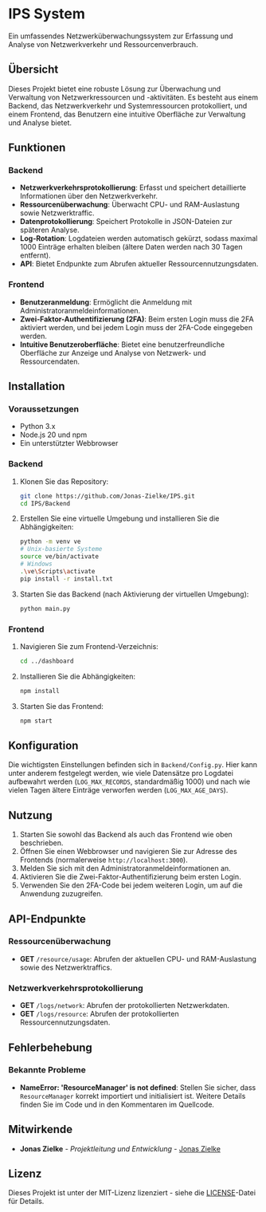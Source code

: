# IPS System

Ein umfassendes Netzwerküberwachungssystem zur Erfassung und Analyse von Netzwerkverkehr und Ressourcenverbrauch.

## Übersicht

Dieses Projekt bietet eine robuste Lösung zur Überwachung und Verwaltung von Netzwerkressourcen und -aktivitäten. Es besteht aus einem Backend, das Netzwerkverkehr und Systemressourcen protokolliert, und einem Frontend, das Benutzern eine intuitive Oberfläche zur Verwaltung und Analyse bietet.

## Funktionen

### Backend

- **Netzwerkverkehrsprotokollierung**: Erfasst und speichert detaillierte Informationen über den Netzwerkverkehr.
- **Ressourcenüberwachung**: Überwacht CPU- und RAM-Auslastung sowie Netzwerktraffic.
- **Datenprotokollierung**: Speichert Protokolle in JSON-Dateien zur späteren Analyse.
- **Log-Rotation**: Logdateien werden automatisch gekürzt, sodass maximal 1000 Einträge erhalten bleiben (ältere Daten 
  werden nach 30 Tagen entfernt).
- **API**: Bietet Endpunkte zum Abrufen aktueller Ressourcennutzungsdaten.

### Frontend

- **Benutzeranmeldung**: Ermöglicht die Anmeldung mit Administratoranmeldeinformationen.
- **Zwei-Faktor-Authentifizierung (2FA)**: Beim ersten Login muss die 2FA aktiviert werden, und bei jedem Login muss der 2FA-Code eingegeben werden.
- **Intuitive Benutzeroberfläche**: Bietet eine benutzerfreundliche Oberfläche zur Anzeige und Analyse von Netzwerk- und Ressourcendaten.

## Installation

### Voraussetzungen

- Python 3.x
- Node.js 20 und npm
- Ein unterstützter Webbrowser

### Backend

1. Klonen Sie das Repository:
    ```bash
   git clone https://github.com/Jonas-Zielke/IPS.git
   cd IPS/Backend
    ```

2. Erstellen Sie eine virtuelle Umgebung und installieren Sie die Abhängigkeiten:
    ```bash
    python -m venv ve
    # Unix-basierte Systeme
    source ve/bin/activate
    # Windows
    .\ve\Scripts\activate
    pip install -r install.txt
    ```

3. Starten Sie das Backend (nach Aktivierung der virtuellen Umgebung):
    ```bash
    python main.py
    ```

### Frontend

1. Navigieren Sie zum Frontend-Verzeichnis:
    ```bash
    cd ../dashboard
    ```

2. Installieren Sie die Abhängigkeiten:
    ```bash
    npm install
    ```

3. Starten Sie das Frontend:
    ```bash
    npm start
    ```

## Konfiguration

Die wichtigsten Einstellungen befinden sich in `Backend/Config.py`. Hier kann
unter anderem festgelegt werden, wie viele Datensätze pro Logdatei aufbewahrt
werden (`LOG_MAX_RECORDS`, standardmäßig 1000) und nach wie vielen Tagen ältere
Einträge verworfen werden (`LOG_MAX_AGE_DAYS`).

## Nutzung

1. Starten Sie sowohl das Backend als auch das Frontend wie oben beschrieben.
2. Öffnen Sie einen Webbrowser und navigieren Sie zur Adresse des Frontends (normalerweise `http://localhost:3000`).
3. Melden Sie sich mit den Administratoranmeldeinformationen an.
4. Aktivieren Sie die Zwei-Faktor-Authentifizierung beim ersten Login.
5. Verwenden Sie den 2FA-Code bei jedem weiteren Login, um auf die Anwendung zuzugreifen.

## API-Endpunkte

### Ressourcenüberwachung

- **GET** `/resource/usage`: Abrufen der aktuellen CPU- und RAM-Auslastung sowie des Netzwerktraffics.

### Netzwerkverkehrsprotokollierung

- **GET** `/logs/network`: Abrufen der protokollierten Netzwerkdaten.
- **GET** `/logs/resource`: Abrufen der protokollierten Ressourcennutzungsdaten.

## Fehlerbehebung

### Bekannte Probleme

- **NameError: 'ResourceManager' is not defined**: Stellen Sie sicher, dass `ResourceManager` korrekt importiert und initialisiert ist. Weitere Details finden Sie im Code und in den Kommentaren im Quellcode.

## Mitwirkende

- **Jonas Zielke** - *Projektleitung und Entwicklung* - [Jonas Zielke](https://github.com/Jonas-Zielke)

## Lizenz

Dieses Projekt ist unter der MIT-Lizenz lizenziert - siehe die [LICENSE](LICENSE)-Datei für Details.
